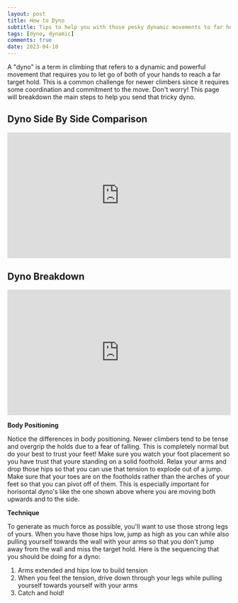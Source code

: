 ```yaml
---
layout: post
title: How to Dyno
subtitle: Tips to help you with those pesky dynamic movements to far holds
tags: [dyno, dynamic]
comments: true
date: 2023-04-10
---
```


A "dyno" is a term in climbing that refers to a dynamic and powerful movement that requires you to let go of both of your hands to reach a far target hold. This is a common challenge for newer climbers since it requires some coordination and commitment to the move. Don't worry! This page will breakdown the main steps to help you send that tricky dyno.

## Dyno Side By Side Comparison
<div style="position:relative;height:0;padding:56.25% 0 0 0;"><iframe src="https://www.dartfish.tv/Embed?CR=p191109c538461m7985607&VW=640&VH=360&sh=li&aid=accd8f56-2bc5-4737-8a9e-8693ca6b194f&brand=0" style="position:absolute;display:block;width:100%;height:100%;max-width:100%;max-height:100%;left:0;right:0;top:0;bottom:0;margin:auto;" frameborder="0" allowfullscreen muted></iframe></div>

## Dyno Breakdown
<div style="position:relative;height:0;padding:56.25% 0 0 0;"><iframe src="https://www.dartfish.tv/Embed?CR=p191109c538461m7985583&VW=100%&VH=100%&sh=li&aid=accd8f56-2bc5-4737-8a9e-8693ca6b194f" style="position:absolute;display:block;width:100%;height:100%;max-width:100%;max-height:100%;left:0;right:0;top:0;bottom:0;margin:auto;" frameborder="0" allowfullscreen muted></iframe></div>

**Body Positioning** 

Notice the differences in body positioning. Newer climbers tend to be tense and overgrip the holds due to a fear of falling. This is completely normal but do your best to trust your feet! Make sure you watch your foot placement so you have trust that youre standing on a solid foothold. Relax your arms and drop those hips so that you can use that tension to explode out of a jump. Make sure that your toes are on the footholds rather than the arches of your feet so that you can pivot off of them. This is especially important for horisontal dyno's like the one shown above where you are moving both upwards and to the side.

**Technique**

To generate as much force as possible, you'll want to use those strong legs of yours. When you have those hips low, jump as high as you can while also pulling yourself towards the wall with your arms so that you don't jump away from the wall and miss the target hold. Here is the sequencing that you should be doing for a dyno:
1. Arms extended and hips low to build tension 
2. When you feel the tension, drive down through your legs while pulling yourself towards yourself with your arms
3. Catch and hold!
